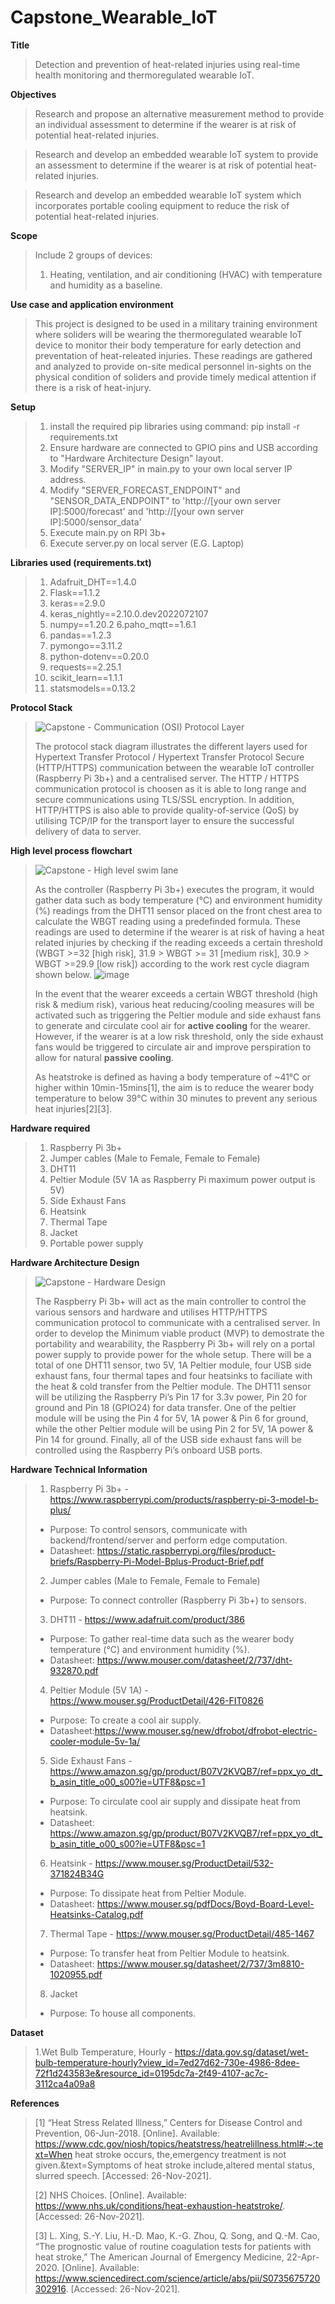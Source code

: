 # Capstone_Wearable_IoT

**Title**
>Detection and prevention of heat-related injuries using real-time health monitoring and thermoregulated wearable IoT. 


**Objectives**
>Research and propose an alternative measurement method to provide an individual assessment to determine if the wearer is at risk of potential heat-related injuries.

>Research and develop an embedded wearable IoT system to provide an assessment to determine if the wearer is at risk of potential heat-related injuries.

>Research and develop an embedded wearable IoT system which incorporates portable cooling equipment to reduce the risk of potential heat-related injuries.

**Scope**
>Include 2 groups of devices: 
>1. Heating, ventilation, and air conditioning (HVAC) with temperature and humidity as a baseline.

**Use case and application environment**
>This project is designed to be used in a military training environment where soliders will be wearing the thermoregulated wearable IoT device to monitor their body temperature for early detection and preventation of heat-releated injuries. These readings are gathered and analyzed to provide on-site medical personnel in-sights on the physical condition of soliders and provide timely medical attention if there is a risk of heat-injury.

**Setup**
>1. install the required pip libraries using command: pip install -r requirements.txt
>2. Ensure hardware are connected to GPIO pins and USB according to "Hardware Architecture Design" layout. 
>3. Modify "SERVER_IP" in main.py to your own local server IP address.
>4. Modify "SERVER_FORECAST_ENDPOINT" and  "SENSOR_DATA_ENDPOINT" to 'http://[your own server IP]:5000/forecast' and 'http://[your own server IP]:5000/sensor_data'
>5. Execute main.py on RPI 3b+
>6. Execute server.py on local server (E.G. Laptop)

**Libraries used (requirements.txt)**
>1. Adafruit_DHT==1.4.0
>2. Flask==1.1.2
>3. keras==2.9.0
>4. keras_nightly==2.10.0.dev2022072107
>5. numpy==1.20.2
>6.paho_mqtt==1.6.1
>7. pandas==1.2.3
>8. pymongo==3.11.2
>9. python-dotenv==0.20.0
>10. requests==2.25.1
>11. scikit_learn==1.1.1
>12. statsmodels==0.13.2

**Protocol Stack**
>![Capstone - Communication (OSI) Protocol Layer](https://user-images.githubusercontent.com/57914467/178656726-3f486bf7-eefb-4441-b992-09d3c7331339.png)
>
>The protocol stack diagram illustrates the different layers used for Hypertext Transfer Protocol / Hypertext Transfer Protocol Secure (HTTP/HTTPS) communication between the wearable IoT controller (Raspberry Pi 3b+) and a centralised server. The HTTP / HTTPS communication protocol is choosen as it is able to long range and secure communications using TLS/SSL encryption. In addition, HTTP/HTTPS is also able to provide quality-of-service (QoS) by utilising TCP/IP for the transport layer  to ensure the successful delivery of data to server.

**High level process flowchart**
>![Capstone - High level swim lane](https://user-images.githubusercontent.com/57914467/178658961-8323f1b4-77a6-45bc-8bf2-10236a01551b.png)
>
>As the controller (Raspberry Pi 3b+) executes the program, it would gather data such as body temperature (°C) and environment humidity (%) readings from the DHT11 sensor placed on the front chest area to calculate the WBGT reading using a predefinded formula. These readings are used to determine if the wearer is at risk of having a heat related injuries by checking if the reading exceeds a certain threshold (WBGT >=32 [high risk], 31.9 > WBGT >= 31 [medium risk], 30.9 > WBGT >=29.9 [low risk]) according to the work rest cycle diagram shown below. 
>![image](https://user-images.githubusercontent.com/57914467/178665374-7eb9ce82-92c9-4ae2-aefc-bb4033d96b44.png)
>
>In the event that the wearer exceeds a certain WBGT threshold (high risk & medium risk), various heat reducing/cooling measures will be activated such as triggering the Peltier module and side exhaust fans to generate and circulate cool air for **active cooling** for the wearer. However, if the wearer is at a low risk threshold, only the side exhaust fans would be triggered to circulate air and improve perspiration to allow for natural **passive cooling**.
>
>As heatstroke is defined as having a body temperature of ~41°C or higher within 10min-15mins[1], the aim is to reduce the wearer body temperature to below 39°C within 30 minutes to prevent any serious heat injuries[2][3].

**Hardware required**
>1. Raspberry Pi 3b+
>2. Jumper cables (Male to Female, Female to Female)
>3. DHT11
>4. Peltier Module (5V 1A as Raspberry Pi maximum power output is 5V)
>5. Side Exhaust Fans
>6. Heatsink
>7. Thermal Tape
>8. Jacket
>9. Portable power supply

**Hardware Architecture Design**
>![Capstone - Hardware Design](https://user-images.githubusercontent.com/57914467/178659183-6f7424cd-cab0-455c-ba0b-83b2c5422c8e.png)
>
> The Raspberry Pi 3b+ will act as the main controller to control the various sensors and hardware and utilises HTTP/HTTPS communication protocol to communicate with a centralised server. In order to develop the Minimum viable product (MVP) to demostrate the portability and wearability, the Raspberry Pi 3b+ will rely on a portal power supply to provide power for the whole setup.
>There will be a total of one DHT11 sensor, two 5V, 1A Peltier module, four USB side exhaust fans, four thermal tapes and four heatsinks to faciliate with the heat & cold transfer from the Peltier module. The DHT11 sensor will be utilizing the Raspberry Pi’s Pin 17 for 3.3v power, Pin 20 for ground and Pin 18 (GPIO24) for data transfer. One of the peltier module will be using the Pin 4 for 5V, 1A power & Pin 6 for ground, while the other Peltier module will be using Pin 2 for 5V, 1A power & Pin 14 for ground. Finally, all of the USB side exhaust fans will be controlled using the Raspberry Pi’s onboard USB ports.



**Hardware Technical Information**
>1. Raspberry Pi 3b+ - https://www.raspberrypi.com/products/raspberry-pi-3-model-b-plus/
>- Purpose: To control sensors, communicate with backend/frontend/server and perform edge computation.
>- Datasheet: https://static.raspberrypi.org/files/product-briefs/Raspberry-Pi-Model-Bplus-Product-Brief.pdf
>2. Jumper cables (Male to Female, Female to Female)
>- Purpose: To connect controller (Raspberry Pi 3b+) to sensors.
>3. DHT11 - https://www.adafruit.com/product/386
>- Purpose: To gather real-time data such as the wearer body temperature (°C) and environment humidity (%).
>- Datasheet: https://www.mouser.com/datasheet/2/737/dht-932870.pdf
>4. Peltier Module (5V 1A) - https://www.mouser.sg/ProductDetail/426-FIT0826
>- Purpose: To create a cool air supply.
>- Datasheet:https://www.mouser.sg/new/dfrobot/dfrobot-electric-cooler-module-5v-1a/
>5. Side Exhaust Fans - https://www.amazon.sg/gp/product/B07V2KVQB7/ref=ppx_yo_dt_b_asin_title_o00_s00?ie=UTF8&psc=1
>- Purpose: To circulate cool air supply and dissipate heat from heatsink.
>- Datasheet: https://www.amazon.sg/gp/product/B07V2KVQB7/ref=ppx_yo_dt_b_asin_title_o00_s00?ie=UTF8&psc=1
>6. Heatsink - https://www.mouser.sg/ProductDetail/532-371824B34G
>- Purpose: To dissipate heat from Peltier Module.
>- Datasheet: https://www.mouser.sg/pdfDocs/Boyd-Board-Level-Heatsinks-Catalog.pdf
>7. Thermal Tape - https://www.mouser.sg/ProductDetail/485-1467
>- Purpose: To transfer heat from Peltier Module to heatsink.
>- Datasheet: https://www.mouser.sg/datasheet/2/737/3m8810-1020955.pdf
>8. Jacket
>- Purpose: To house all components.

**Dataset**
>1.Wet Bulb Temperature, Hourly - https://data.gov.sg/dataset/wet-bulb-temperature-hourly?view_id=7ed27d62-730e-4986-8dee-72f1d243583e&resource_id=0195dc7a-2f49-4107-ac7c-3112ca4a09a8


**References**
>[1] “Heat Stress Related Illness,” Centers for Disease Control and Prevention, 06-Jun-2018. [Online]. Available: https://www.cdc.gov/niosh/topics/heatstress/heatrelillness.html#:~:text=When heat stroke occurs, the,emergency treatment is not given.&text=Symptoms of heat stroke include,altered mental status, slurred speech. [Accessed: 26-Nov-2021].
>
>[2] NHS Choices. [Online]. Available: https://www.nhs.uk/conditions/heat-exhaustion-heatstroke/. [Accessed: 26-Nov-2021].
>
>[3] L. Xing, S.-Y. Liu, H.-D. Mao, K.-G. Zhou, Q. Song, and Q.-M. Cao, “The prognostic value of routine coagulation tests for patients with heat stroke,” The American Journal of Emergency Medicine, 22-Apr-2020. [Online]. Available: https://www.sciencedirect.com/science/article/abs/pii/S0735675720302916. [Accessed: 26-Nov-2021].
